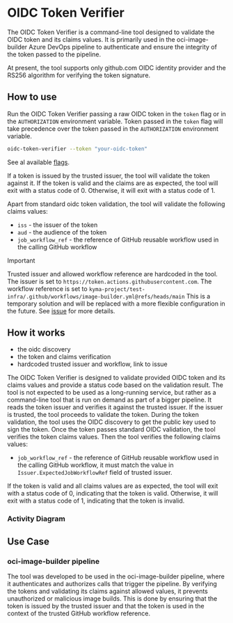 # OIDC Token Verifier

The OIDC Token Verifier is a command-line tool designed to validate the OIDC token and its claims values. It is primarily used in the
oci-image-builder Azure DevOps pipeline to authenticate and ensure the integrity of the token passed to the pipeline.

At present, the tool supports only github.com OIDC identity provider and the RS256 algorithm for verifying the token signature.

## How to use

Run the OIDC Token Verifier passing a raw OIDC token in the `token` flag or in the `AUTHORIZATION` environment variable.
Token passed in the `token` flag will take precedence over the token passed in the `AUTHORIZATION` environment variable.

```bash
oidc-token-verifier --token "your-oidc-token"
```

See al available [flags](https://github.com/kyma-project/test-infra/blob/main/cmd/oidc-token-verifier/main.go#L45-L55).

If a token is issued by the trusted issuer, the tool will validate the token against it.
If the token is valid and the claims are as expected, the tool will exit with a status code of 0.
Otherwise, it will exit with a status code of 1.

Apart from standard oidc token validation, the tool will validate the following claims values:

- `iss` - the issuer of the token
- `aud` - the audience of the token
- `job_workflow_ref` - the reference of GitHub reusable workflow used in the calling GitHub workflow

> [!IMPORTANT]
> Trusted issuer and allowed workflow reference are hardcoded in the tool.
> The issuer is set to `https://token.actions.githubusercontent.com`.
> The workflow reference is set to `kyma-project/test-infra/.github/workflows/image-builder.yml@refs/heads/main`
> This is a temporary solution and will be replaced with a more flexible configuration in the future.
> See [issue](https://github.com/kyma-project/test-infra/issues/11000) for more details.

## How it works

- the oidc discovery
- the token and claims verification
- hardcoded trusted issuer and workflow, link to issue

The OIDC Token Verifier is designed to validate provided OIDC token and its claims values and provide a status code based on the validation
result.
The tool is not expected to be used as a long-running service, but rather as a command-line tool that is run on demand as part of a bigger
pipeline.
It reads the token issuer and verifies it against the trusted issuer. If the issuer is trusted, the tool proceeds to validate the token.
During the token validation, the tool uses the OIDC discovery to get the public key used to sign the token.
Once the token passes standard OIDC validation, the tool verifies the token claims values.
Then the tool verifies the following claims values:

- `job_workflow_ref` - the reference of GitHub reusable workflow used in the calling GitHub workflow,
  it must match the value in `Issuer.ExpectedJobWorkflowRef` field of trusted issuer.

If the token is valid and all claims values are as expected, the tool will exit with a status code of 0, indicating that the token is valid.
Otherwise, it will exit with a status code of 1, indicating that the token is invalid.

### Activity Diagram

## Use Case

### oci-image-builder pipeline

The tool was developed to be used in the oci-image-builder pipeline, where it authenticates and authorizes calls that trigger the pipeline.
By verifying the tokens and validating its claims against allowed values, it prevents unauthorized or malicious image builds.
This is done by ensuring that the token is issued by the trusted issuer and that the token is used in the context of the trusted GitHub
workflow reference.